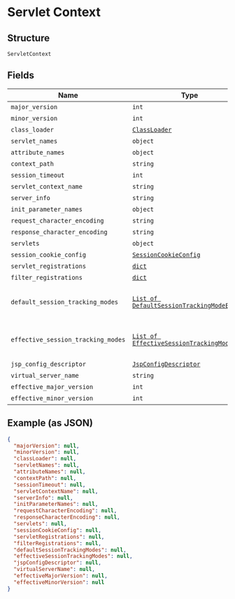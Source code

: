 
# Servlet Context

## Structure

`ServletContext`

## Fields

| Name | Type | Tags | Description |
|  --- | --- | --- | --- |
| `major_version` | `int` | Optional | - |
| `minor_version` | `int` | Optional | - |
| `class_loader` | [`ClassLoader`](../../doc/models/class-loader.md) | Optional | - |
| `servlet_names` | `object` | Optional | - |
| `attribute_names` | `object` | Optional | - |
| `context_path` | `string` | Optional | - |
| `session_timeout` | `int` | Optional | - |
| `servlet_context_name` | `string` | Optional | - |
| `server_info` | `string` | Optional | - |
| `init_parameter_names` | `object` | Optional | - |
| `request_character_encoding` | `string` | Optional | - |
| `response_character_encoding` | `string` | Optional | - |
| `servlets` | `object` | Optional | - |
| `session_cookie_config` | [`SessionCookieConfig`](../../doc/models/session-cookie-config.md) | Optional | - |
| `servlet_registrations` | [`dict`](../../doc/models/servlet-registration.md) | Optional | - |
| `filter_registrations` | [`dict`](../../doc/models/filter-registration.md) | Optional | - |
| `default_session_tracking_modes` | [`List of DefaultSessionTrackingModeEnum`](../../doc/models/default-session-tracking-mode-enum.md) | Optional | **Constraints**: *Unique Items Required* |
| `effective_session_tracking_modes` | [`List of EffectiveSessionTrackingModeEnum`](../../doc/models/effective-session-tracking-mode-enum.md) | Optional | **Constraints**: *Unique Items Required* |
| `jsp_config_descriptor` | [`JspConfigDescriptor`](../../doc/models/jsp-config-descriptor.md) | Optional | - |
| `virtual_server_name` | `string` | Optional | - |
| `effective_major_version` | `int` | Optional | - |
| `effective_minor_version` | `int` | Optional | - |

## Example (as JSON)

```json
{
  "majorVersion": null,
  "minorVersion": null,
  "classLoader": null,
  "servletNames": null,
  "attributeNames": null,
  "contextPath": null,
  "sessionTimeout": null,
  "servletContextName": null,
  "serverInfo": null,
  "initParameterNames": null,
  "requestCharacterEncoding": null,
  "responseCharacterEncoding": null,
  "servlets": null,
  "sessionCookieConfig": null,
  "servletRegistrations": null,
  "filterRegistrations": null,
  "defaultSessionTrackingModes": null,
  "effectiveSessionTrackingModes": null,
  "jspConfigDescriptor": null,
  "virtualServerName": null,
  "effectiveMajorVersion": null,
  "effectiveMinorVersion": null
}
```

